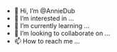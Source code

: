 - 👋 Hi, I’m @AnnieDub
- 👀 I’m interested in ...
- 🌱 I’m currently learning ...
- 💞️ I’m looking to collaborate on ...
- 📫 How to reach me ...

<!---
AnnieDub/AnnieDub is a ✨ special ✨ repository because its `README.md` (this file) appears on your GitHub profile.
You can click the Preview link to take a look at your changes.
--->
